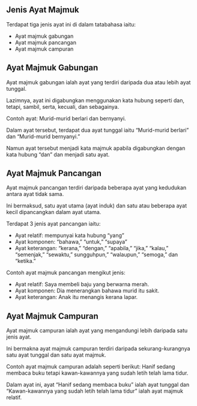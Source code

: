 ## Jenis Ayat Majmuk

Terdapat tiga jenis ayat ini di dalam tatabahasa iaitu:

- Ayat majmuk gabungan
- Ayat majmuk pancangan
- Ayat majmuk campuran

## Ayat Majmuk Gabungan

Ayat majmuk gabungan ialah ayat yang terdiri daripada dua atau lebih ayat tunggal.

Lazimnya, ayat ini digabungkan menggunakan kata hubung seperti dan, tetapi, sambil, serta, kecuali, dan sebagainya.

Contoh ayat: Murid-murid berlari dan bernyanyi.

Dalam ayat tersebut, terdapat dua ayat tunggal iaitu “Murid-murid berlari” dan “Murid-murid bernyanyi.”

Namun ayat tersebut menjadi kata majmuk apabila digabungkan dengan kata hubung “dan” dan menjadi satu ayat.

## Ayat Majmuk Pancangan

Ayat majmuk pancangan terdiri daripada beberapa ayat yang kedudukan antara ayat tidak sama.

Ini bermaksud, satu ayat utama (ayat induk) dan satu atau beberapa ayat kecil dipancangkan dalam ayat utama.

Terdapat 3 jenis ayat pancangan iaitu:

- Ayat relatif: mempunyai kata hubung “yang”
- Ayat komponen: “bahawa,” “untuk,” “supaya”
- Ayat keterangan: “kerana,” “dengan,” “apabila,” “jika,” “kalau,” “semenjak,” “sewaktu,” sungguhpun,” “walaupun,” “semoga,” dan “ketika.”

Contoh ayat majmuk pancangan mengikut jenis:

- Ayat relatif: Saya membeli baju yang berwarna merah.
- Ayat komponen: Dia menerangkan bahawa murid itu sakit.
- Ayat keterangan: Anak itu menangis kerana lapar.

## Ayat Majmuk Campuran

Ayat majmuk campuran ialah ayat yang mengandungi lebih daripada satu jenis ayat.

Ini bermakna ayat majmuk campuran terdiri daripada sekurang-kurangnya satu ayat tunggal dan satu ayat majmuk.

Contoh ayat majmuk campuran adalah seperti berikut: Hanif sedang membaca buku tetapi kawan-kawannya yang sudah letih telah lama tidur.

Dalam ayat ini, ayat “Hanif sedang membaca buku” ialah ayat tunggal dan “Kawan-kawannya yang sudah letih telah lama tidur” ialah ayat majmuk relatif.